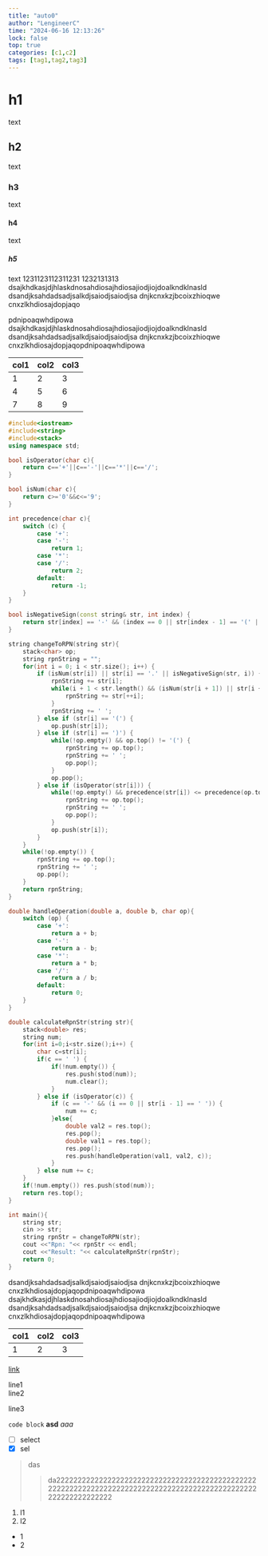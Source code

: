 ```yaml
---
title: "auto0"
author: "LengineerC"
time: "2024-06-16 12:13:26"
lock: false
top: true
categories: [c1,c2]
tags: [tag1,tag2,tag3]
---
```

# h1
text
## h2
text
### h3
text
#### h4
text
##### h5
text
1231123112311231
1232131313
dsajkhdkasjdjhlaskdnosahdiosajhdiosajiodjiojdoalkndklnasld
dsandjksahdadsadjsalkdjsaiodjsaiodjsa
dnjkcnxkzjbcoixzhioqwe
cnxzlkhdiosajdopjaqo

pdnipoaqwhdipowa
dsajkhdkasjdjhlaskdnosahdiosajhdiosajiodjiojdoalkndklnasld
dsandjksahdadsadjsalkdjsaiodjsaiodjsa
dnjkcnxkzjbcoixzhioqwe
cnxzlkhdiosajdopjaqopdnipoaqwhdipowa

|col1|col2|col3|
|----|----|----|
|1|2|3|
|4|5|6|
|7|8|9|

```cpp
#include<iostream>
#include<string>
#include<stack>
using namespace std;

bool isOperator(char c){
    return c=='+'||c=='-'||c=='*'||c=='/';
}

bool isNum(char c){
    return c>='0'&&c<='9';
}

int precedence(char c){
    switch (c) {
        case '+':
        case '-':
            return 1;
        case '*':
        case '/':
            return 2;
        default:
            return -1;
    }
}

bool isNegativeSign(const string& str, int index) {
    return str[index] == '-' && (index == 0 || str[index - 1] == '(' || isOperator(str[index - 1]));
}

string changeToRPN(string str){
    stack<char> op;
    string rpnString = "";
    for(int i = 0; i < str.size(); i++) {
        if (isNum(str[i]) || str[i] == '.' || isNegativeSign(str, i)) {
            rpnString += str[i];
            while(i + 1 < str.length() && (isNum(str[i + 1]) || str[i + 1] == '.')) {
                rpnString += str[++i];
            }
            rpnString += ' ';
        } else if (str[i] == '(') {
            op.push(str[i]);
        } else if (str[i] == ')') {
            while(!op.empty() && op.top() != '(') {
                rpnString += op.top();
                rpnString += ' ';
                op.pop();
            }
            op.pop();
        } else if (isOperator(str[i])) {
            while(!op.empty() && precedence(str[i]) <= precedence(op.top())) {
                rpnString += op.top();
                rpnString += ' ';
                op.pop();
            }
            op.push(str[i]);
        }
    }
    while(!op.empty()) {
        rpnString += op.top();
        rpnString += ' ';
        op.pop();
    }
    return rpnString;
}

double handleOperation(double a, double b, char op){
    switch (op) {
        case '+':
            return a + b;
        case '-':
            return a - b;
        case '*':
            return a * b;
        case '/':
            return a / b;
        default:
            return 0;
    }
}

double calculateRpnStr(string str){
    stack<double> res;
    string num;
    for(int i=0;i<str.size();i++) {
        char c=str[i];
        if(c == ' ') {
            if(!num.empty()) {
                res.push(stod(num));
                num.clear();
            }
        } else if (isOperator(c)) {
            if (c == '-' && (i == 0 || str[i - 1] == ' ')) {
                num += c;
            }else{
                double val2 = res.top();
                res.pop();
                double val1 = res.top();
                res.pop();
                res.push(handleOperation(val1, val2, c));
            }
        } else num += c;
    }
    if(!num.empty()) res.push(stod(num));
    return res.top();
}

int main(){
    string str;
    cin >> str;
    string rpnStr = changeToRPN(str);
    cout <<"Rpn: "<< rpnStr << endl;
    cout <<"Result: "<< calculateRpnStr(rpnStr);
    return 0;
}

```

dsandjksahdadsadjsalkdjsaiodjsaiodjsa
dnjkcnxkzjbcoixzhioqwe
cnxzlkhdiosajdopjaqopdnipoaqwhdipowa
dsajkhdkasjdjhlaskdnosahdiosajhdiosajiodjiojdoalkndklnasld
dsandjksahdadsadjsalkdjsaiodjsaiodjsa
dnjkcnxkzjbcoixzhioqwe
cnxzlkhdiosajdopjaqopdnipoaqwhdipowa

|col1|col2|col3|
|----|----|----|
|1|2|3|

[link](/post/detail/test_auto_create1)

line1<br/>
line2

line3

`code block`
**asd**
*aaa*
- [ ] select
- [x] sel

> das
> >da222222222222222222222222222222222222222222222222222222222222222222222222222222222222222222222222222222222222222

1. l1
2. l2

- 1
- 2